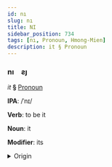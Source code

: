 ```yaml
---
id: nı
slug: nı
title: NI
sidebar_position: 734
tags: [nı, Pronoun, Hmong-Mien]
description: it § Pronoun
---
```


### nı&emsp;<span kind="abugida">ƨȷ</span>

*it* **§** [Pronoun](../../tags/Pronoun)

**IPA**: /ˈnɪ/

**Verb**: to be it

**Noun**: it

**Modifier**: its

<details>
    <summary>Origin</summary>
    Hmong, White nws /nɨ˩/<br/>
    <em>Hmong-Mien Language Family</em>
</details>